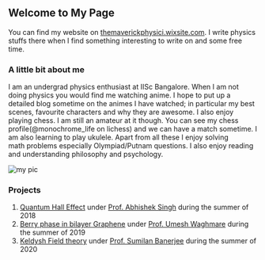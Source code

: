 ## Welcome to My Page

You can find my website on [themaverickphysici.wixsite.com](https://themaverickphysici.wixsite.com/website). I write physics stuffs there when I find something interesting to write on and some free time.


### A little bit about me
I am an undergrad physics enthusiast at IISc Bangalore. When I am not doing physics you would find me watching anime. I hope to put up a detailed blog sometime on the animes I have watched; in particular my best scenes, favourite characters and why they are awesome. I also enjoy playing chess. I am still an amateur at it though. You can see my chess profile(@monochrome_life on lichess) and we can have a match sometime. I am also learning to play ukulele. Apart from all these I enjoy solving math problems especially Olympiad/Putnam questions. I also enjoy reading and understanding philosophy and psychology.

<img src="https://amananand8991.github.io/About-me/pic.jpeg" alt="my pic">

### Projects 
1. [Quantum Hall Effect](https://drive.google.com/file/d/1U0bAxFBVG9V3_tvfv0oErL6aZ9-fstag/view?usp=sharing) under [Prof. Abhishek Singh](https://iiscprofiles.irins.org/profile/54461) during the summer of 2018
2. [Berry phase in bilayer Graphene](https://drive.google.com/file/d/1U1lxJjBCbplGxoOO-TJe7PAAbC_cwVh6/view?usp=sharing) under [Prof. Umesh Waghmare](http://www.jncasr.ac.in/waghmare/index.html) during the summer of 2019
3. [Keldysh Field theory](https://github.com/amananand8991/3rd_year_project.git) under [Prof. Sumilan Banerjee](https://sumilanbanerjee.wixsite.com/mysite) during the summer of 2020
